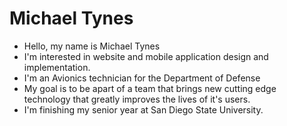 # Michael Tynes

- Hello, my name is Michael Tynes
- I'm interested in website and mobile application design and implementation.
- I'm an Avionics technician for the Department of Defense 
- My goal is to be apart of a team that brings new cutting edge technology that greatly improves the lives of it's users.
- I'm finishing my senior year at San Diego State University.
